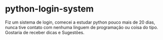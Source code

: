 # python-login-system
Fiz um sistema de login, comecei a estudar python pouco mais de 20 dias, nunca tive contato com nenhuma linguem de programação ou coisa do tipo.
Gostaria de receber dicas e Sugestões.
